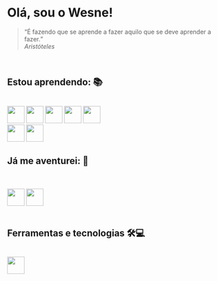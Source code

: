 # **Olá, sou o Wesne!**
<blockquote>
   <q>É fazendo que se aprende a fazer aquilo que se deve aprender a fazer.</q><br>
   <cite>Aristóteles </cite>
</blockquote>

<div style="display: inline_block"><br>
<h2>Estou aprendendo: 📚</h2><br>
          <img src="https://cdn.jsdelivr.net/gh/devicons/devicon/icons/php/php-plain.svg" width="40" height="40"/> 
          <img src="https://cdn.jsdelivr.net/gh/devicons/devicon/icons/python/python-original.svg" width="40" height="40"/> 
          <img src="https://cdn.jsdelivr.net/gh/devicons/devicon/icons/c/c-original.svg" width="40" height="40"/> 
          <img src="https://cdn.jsdelivr.net/gh/devicons/devicon/icons/html5/html5-original-wordmark.svg" width="40" height="40"/> 
          <img src="https://cdn.jsdelivr.net/gh/devicons/devicon/icons/css3/css3-plain-wordmark.svg" width="40" height="40"/> <br>
          <img src="https://cdn.jsdelivr.net/gh/devicons/devicon/icons/laravel/laravel-plain-wordmark.svg" width="40" height="40"/> 
          <img src="https://cdn.jsdelivr.net/gh/devicons/devicon/icons/sqlite/sqlite-original.svg" width="40" height="40"/>
</div>
<h2>Já me aventurei: 🤠</h2><br>
<div style="display: inline_block"><br>
          <img src="https://cdn.jsdelivr.net/gh/devicons/devicon/icons/csharp/csharp-original.svg" width="40" height="40"/> <img src="https://cdn.jsdelivr.net/gh/devicons/devicon/icons/unity/unity-original.svg" width="40" height="40">
</div>

<div style="display: inline_block"><br>
<h2>Ferramentas e tecnologias 🛠💻</h2><br>
          <img src="https://cdn.jsdelivr.net/gh/devicons/devicon/icons/git/git-original.svg" width="40" height="40"/>
</div>   
          
